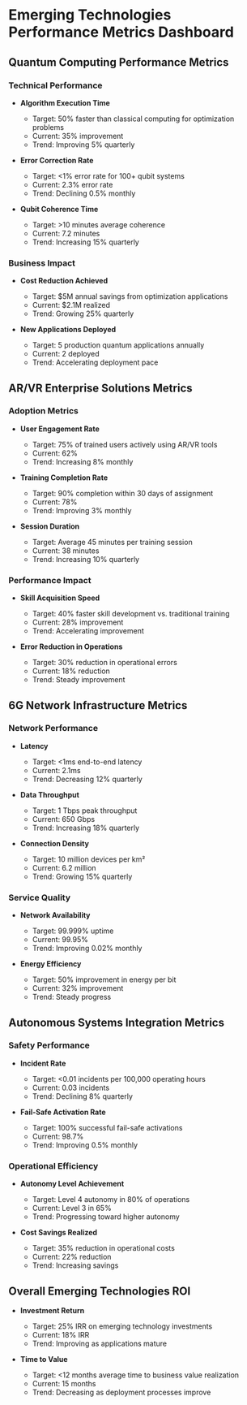 # Emerging Technologies Performance Metrics Dashboard

## Quantum Computing Performance Metrics

### Technical Performance
- **Algorithm Execution Time**
  - Target: 50% faster than classical computing for optimization problems
  - Current: 35% improvement
  - Trend: Improving 5% quarterly

- **Error Correction Rate**
  - Target: <1% error rate for 100+ qubit systems
  - Current: 2.3% error rate
  - Trend: Declining 0.5% monthly

- **Qubit Coherence Time**
  - Target: >10 minutes average coherence
  - Current: 7.2 minutes
  - Trend: Increasing 15% quarterly

### Business Impact
- **Cost Reduction Achieved**
  - Target: $5M annual savings from optimization applications
  - Current: $2.1M realized
  - Trend: Growing 25% quarterly

- **New Applications Deployed**
  - Target: 5 production quantum applications annually
  - Current: 2 deployed
  - Trend: Accelerating deployment pace

## AR/VR Enterprise Solutions Metrics

### Adoption Metrics
- **User Engagement Rate**
  - Target: 75% of trained users actively using AR/VR tools
  - Current: 62%
  - Trend: Increasing 8% monthly

- **Training Completion Rate**
  - Target: 90% completion within 30 days of assignment
  - Current: 78%
  - Trend: Improving 3% monthly

- **Session Duration**
  - Target: Average 45 minutes per training session
  - Current: 38 minutes
  - Trend: Increasing 10% quarterly

### Performance Impact
- **Skill Acquisition Speed**
  - Target: 40% faster skill development vs. traditional training
  - Current: 28% improvement
  - Trend: Accelerating improvement

- **Error Reduction in Operations**
  - Target: 30% reduction in operational errors
  - Current: 18% reduction
  - Trend: Steady improvement

## 6G Network Infrastructure Metrics

### Network Performance
- **Latency**
  - Target: <1ms end-to-end latency
  - Current: 2.1ms
  - Trend: Decreasing 12% quarterly

- **Data Throughput**
  - Target: 1 Tbps peak throughput
  - Current: 650 Gbps
  - Trend: Increasing 18% quarterly

- **Connection Density**
  - Target: 10 million devices per km²
  - Current: 6.2 million
  - Trend: Growing 15% quarterly

### Service Quality
- **Network Availability**
  - Target: 99.999% uptime
  - Current: 99.95%
  - Trend: Improving 0.02% monthly

- **Energy Efficiency**
  - Target: 50% improvement in energy per bit
  - Current: 32% improvement
  - Trend: Steady progress

## Autonomous Systems Integration Metrics

### Safety Performance
- **Incident Rate**
  - Target: <0.01 incidents per 100,000 operating hours
  - Current: 0.03 incidents
  - Trend: Declining 8% quarterly

- **Fail-Safe Activation Rate**
  - Target: 100% successful fail-safe activations
  - Current: 98.7%
  - Trend: Improving 0.5% monthly

### Operational Efficiency
- **Autonomy Level Achievement**
  - Target: Level 4 autonomy in 80% of operations
  - Current: Level 3 in 65%
  - Trend: Progressing toward higher autonomy

- **Cost Savings Realized**
  - Target: 35% reduction in operational costs
  - Current: 22% reduction
  - Trend: Increasing savings

## Overall Emerging Technologies ROI
- **Investment Return**
  - Target: 25% IRR on emerging technology investments
  - Current: 18% IRR
  - Trend: Improving as applications mature

- **Time to Value**
  - Target: <12 months average time to business value realization
  - Current: 15 months
  - Trend: Decreasing as deployment processes improve
